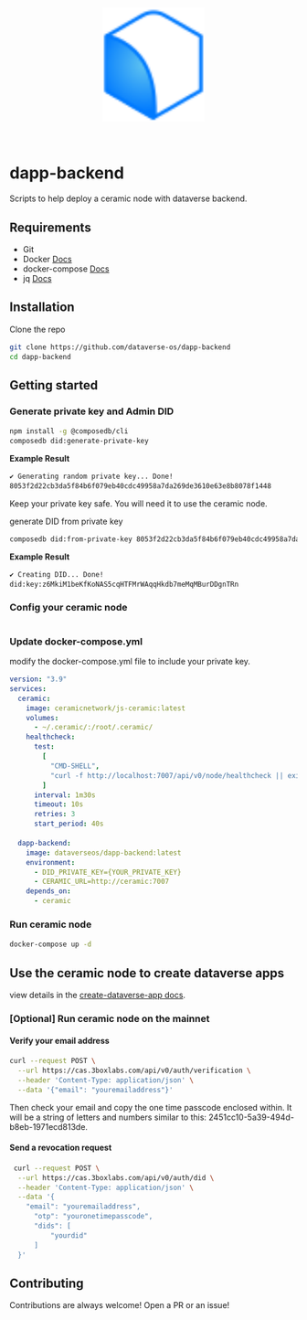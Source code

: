 <br/>
<p align="center">
<a href=" " target="_blank">
<img src="https://raw.githubusercontent.com/dataverse-os/create-dataverse-app/main/logo.svg" width="180" alt="Dataverse logo">
</a >
</p >
<br/>

# dapp-backend

Scripts to help deploy a ceramic node with dataverse backend.

## Requirements
- Git
- Docker [Docs](https://docs.docker.com/get-docker/)
- docker-compose [Docs](https://docs.docker.com/compose/install/)
- jq [Docs](https://stedolan.github.io/jq/download/)

## Installation
Clone the repo

```bash
git clone https://github.com/dataverse-os/dapp-backend
cd dapp-backend
```

## Getting started

### Generate private key and Admin DID

```bash
npm install -g @composedb/cli
composedb did:generate-private-key
```
**Example Result**
```bash
✔ Generating random private key... Done!
8053f2d22cb3da5f84b6f079eb40cdc49958a7da269de3610e63e8b8078f1448
```

Keep your private key safe. You will need it to use the ceramic node.

generate DID from private key
```bash
composedb did:from-private-key 8053f2d22cb3da5f84b6f079eb40cdc49958a7da269de3610e63e8b8078f1448
```

**Example Result**
```bash
✔ Creating DID... Done!
did:key:z6MkiM1beKfKoNAS5cqHTFMrWAqqHkdb7meMqMBurDDgnTRn
```

### Config your ceramic node
```bash
```

### Update docker-compose.yml

modify the docker-compose.yml file to include your private key.
```YAML
version: "3.9"
services:
  ceramic:
    image: ceramicnetwork/js-ceramic:latest
    volumes:
      - ~/.ceramic/:/root/.ceramic/
    healthcheck:
      test:
        [
          "CMD-SHELL",
          "curl -f http://localhost:7007/api/v0/node/healthcheck || exit 1"
        ]
      interval: 1m30s
      timeout: 10s
      retries: 3
      start_period: 40s

  dapp-backend:
    image: dataverseos/dapp-backend:latest
    environment:
      - DID_PRIVATE_KEY={YOUR_PRIVATE_KEY}
      - CERAMIC_URL=http://ceramic:7007
    depends_on:
      - ceramic


```

### Run ceramic node

```bash
docker-compose up -d
```

## Use the ceramic node to create dataverse apps

view details in the [create-dataverse-app docs](https://github.com/dataverse-os/create-dataverse-app#readme).


### [Optional] Run ceramic node on the mainnet

#### Verify your email address

```bash
curl --request POST \
  --url https://cas.3boxlabs.com/api/v0/auth/verification \
  --header 'Content-Type: application/json' \
  --data '{"email": "youremailaddress"}'
```
Then check your email and copy the one time passcode enclosed within. It will be a string of letters and numbers similar to this: 2451cc10-5a39-494d-b8eb-1971ecd813de.
#### Send a revocation request
```bash
 curl --request POST \
  --url https://cas.3boxlabs.com/api/v0/auth/did \
  --header 'Content-Type: application/json' \
  --data '{
    "email": "youremailaddress",
      "otp": "youronetimepasscode",
      "dids": [
          "yourdid"
      ]
  }'
  ```

## Contributing

Contributions are always welcome! Open a PR or an issue!